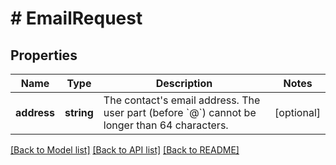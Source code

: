 # # EmailRequest

## Properties

Name | Type | Description | Notes
------------ | ------------- | ------------- | -------------
**address** | **string** | The contact&#39;s email address. The user part (before &#x60;@&#x60;) cannot be longer than 64 characters. | [optional]

[[Back to Model list]](../../README.md#models) [[Back to API list]](../../README.md#endpoints) [[Back to README]](../../README.md)
